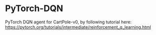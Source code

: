# PyTorch-DQN
PyTorch DQN agent for CartPole-v0, by following tutorial here: https://pytorch.org/tutorials/intermediate/reinforcement_q_learning.html
